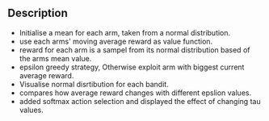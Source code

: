 ## Description 

- Initialise a mean for each arm, taken from a normal distribution.
- use each arms' moving average reward as value function.
- reward for each arm is a sampel from its normal distribution based of the arms mean value.
- epsilon greedy strategy, Otherwise exploit arm with biggest current average reward.
- Visualise normal disrtibution for each bandit.
- compares how average reward changes with different epslion values.
- added softmax action selection and displayed the effect of changing tau values.
